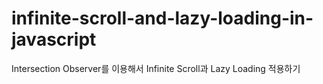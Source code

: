 # infinite-scroll-and-lazy-loading-in-javascript
Intersection Observer를 이용해서 Infinite Scroll과 Lazy Loading 적용하기
